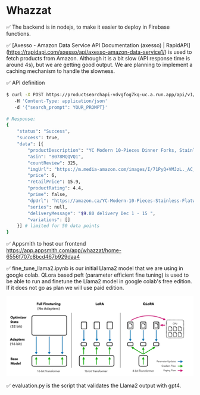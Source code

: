 # Whazzat

✅ The backend is in nodejs, to make it easier to deploy in Firebase functions.

✅ [Axesso - Amazon Data Service API Documentation (axesso) | RapidAPI] (https://rapidapi.com/axesso/api/axesso-amazon-data-service1/) is used to fetch products from Amazon. Although it is a bit slow (API response time is around 4s), but we are getting good output. We are planning to implement a caching mechanism to handle the slowness.

✅ API definition 
```bash
$ curl -X POST https://productsearchapi-vdvgfog7kq-uc.a.run.app/api/v1/search/product
   -H 'Content-Type: application/json'
   -d '{"search_prompt": YOUR_PROMPT}'
```
```bash
# Response:
{
    "status": "Success",
    "success": true,
    "data": [{
        "productDescription": "YC Modern 10-Pieces Dinner Forks, Stainless Steel Flatware Dinner Forks (#1 Forks)",
        "asin": "B078MQQVQ1",
        "countReview": 325,
        "imgUrl": "https://m.media-amazon.com/images/I/71PyQ+VMJzL._AC_UL320_.jpg",
        "price": 6,
        "retailPrice": 15.9,
        "productRating": 4.4,
        "prime": false,
        "dpUrl": "https://amazon.ca/YC-Modern-10-Pieces-Stainless-Flatware/dp/B078MQQVQ1/ref=sr_1_6?keywords=Fork&qid=1700527298&sr=8-6",
        "series": null,
        "deliveryMessage": "$9.80 delivery Dec 1 - 15 ",
        "variations": []
    }] # limited for 50 data points
}
```
✅ Appsmith to host our frontend https://app.appsmith.com/app/whazzat/home-6556f707c8bcd467b929daa4 

✅ fine_tune_llama2.ipynb is our initial Llama2 model that we are using in google colab. QLora based peft (parameter efficient fine tuning) is used to be able to run and finetune the Llama2 model in google colab's free edition. If it does not go as plan we will use paid edition.

![Alt text](image.png)

✅ evaluation.py is the script that validates the Llama2 output with gpt4.

